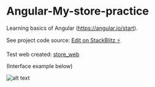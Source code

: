 # Angular-My-store-practice

Learning basics of Angular (https://angular.io/start).

See project code source: [Edit on StackBlitz ⚡️](https://stackblitz.com/edit/web-angular-pc5-kgc)

Test web created: [store_web](https://web-angular-pc5-kgc.stackblitz.io/)

(Interface example below)

![alt text](https://angular.io/generated/images/guide/start/product-alert-button.png)
